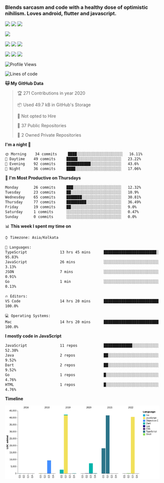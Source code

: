 ### Blends sarcasm and code with a healthy dose of optimistic nihilism. Loves android, flutter and javascript.


<img src="https://img.shields.io/badge/node.js%20-%2343853D.svg?&style=for-the-badge&logo=node.js&logoColor=white"/> <img src="https://img.shields.io/badge/javascript%20-%23323330.svg?&style=for-the-badge&logo=javascript&logoColor=%23F7DF1E"/> <img src="https://img.shields.io/badge/typescript%20-%23007ACC.svg?&style=for-the-badge&logo=typescript&logoColor=white"/>

<img src="https://img.shields.io/badge/python%20-%2314354C.svg?&style=for-the-badge&logo=python&logoColor=white"/>

<img src="https://img.shields.io/badge/go-%2300ADD8.svg?&style=for-the-badge&logo=go&logoColor=white"/> <img src="https://img.shields.io/badge/dart-%230175C2.svg?&style=for-the-badge&logo=dart&logoColor=white"/> <img src="https://img.shields.io/badge/express.js%20-%23404d59.svg?&style=for-the-badge"/>

<img src="https://img.shields.io/badge/react%20-%2320232a.svg?&style=for-the-badge&logo=react&logoColor=%2361DAFB"/> <img src ="https://img.shields.io/badge/postgres-%23316192.svg?&style=for-the-badge&logo=postgresql&logoColor=white"/> <img src ="https://img.shields.io/badge/MongoDB-%234ea94b.svg?&style=for-the-badge&logo=mongodb&logoColor=white"/>


 <!--START_SECTION:waka-->
![Profile Views](http://img.shields.io/badge/Profile%20Views-95-blue)

![Lines of code](https://img.shields.io/badge/From%20Hello%20World%20I've%20written-2.8%20million%20Lines%20of%20code-blue)

**🐱 My GitHub Data** 

> 🏆 271 Contributions in year 2020
 > 
> 📦 Used 49.7 kB in GitHub's Storage 
 > 
> 🚫 Not opted to Hire
 > 
> 📜 37 Public Repositories 
 > 
> 🔑 2 Owned Private Repositories 

**I'm a night 🦉** 

```text
🌞 Morning    34 commits     ████░░░░░░░░░░░░░░░░░░░░░   16.11% 
🌆 Daytime    49 commits     █████░░░░░░░░░░░░░░░░░░░░   23.22% 
🌃 Evening    92 commits     ███████████░░░░░░░░░░░░░░   43.6% 
🌙 Night      36 commits     ████░░░░░░░░░░░░░░░░░░░░░   17.06%

```
📅 **I'm Most Productive on Thursdays** 

```text
Monday       26 commits     ███░░░░░░░░░░░░░░░░░░░░░░   12.32% 
Tuesday      23 commits     ██░░░░░░░░░░░░░░░░░░░░░░░   10.9% 
Wednesday    65 commits     ███████░░░░░░░░░░░░░░░░░░   30.81% 
Thursday     77 commits     █████████░░░░░░░░░░░░░░░░   36.49% 
Friday       19 commits     ██░░░░░░░░░░░░░░░░░░░░░░░   9.0% 
Saturday     1 commits      ░░░░░░░░░░░░░░░░░░░░░░░░░   0.47% 
Sunday       0 commits      ░░░░░░░░░░░░░░░░░░░░░░░░░   0.0%

```


📊 **This week I spent my time on** 

```text
⌚︎ Timezone: Asia/Kolkata

💬 Languages: 
TypeScript               13 hrs 45 mins      ████████████████████████░   95.83% 
JavaScript               26 mins             ░░░░░░░░░░░░░░░░░░░░░░░░░   3.13% 
JSON                     7 mins              ░░░░░░░░░░░░░░░░░░░░░░░░░   0.91% 
Go                       1 min               ░░░░░░░░░░░░░░░░░░░░░░░░░   0.13%

🔥 Editors: 
VS Code                  14 hrs 20 mins      █████████████████████████   100.0%

💻 Operating Systems: 
Mac                      14 hrs 20 mins      █████████████████████████   100.0%

```

**I mostly code in JavaScript** 

```text
JavaScript               11 repos            █████████████░░░░░░░░░░░░   52.38% 
Java                     2 repos             ██░░░░░░░░░░░░░░░░░░░░░░░   9.52% 
Dart                     2 repos             ██░░░░░░░░░░░░░░░░░░░░░░░   9.52% 
Go                       1 repos             █░░░░░░░░░░░░░░░░░░░░░░░░   4.76% 
HTML                     1 repos             █░░░░░░░░░░░░░░░░░░░░░░░░   4.76%

```


**Timeline**

![Chart not found](https://github.com/MohammedAkhil/MohammedAkhil/blob/master/charts/bar_graph.png) 


<!--END_SECTION:waka-->


<!--
**MohammedAkhil/MohammedAkhil** is a ✨ _special_ ✨ repository because its `README.md` (this file) appears on your GitHub profile.

Here are some ideas to get you started:

- 🔭 I’m currently working on ...
- 🌱 I’m currently learning ...
- 👯 I’m looking to collaborate on ...
- 🤔 I’m looking for help with ...
- 💬 Ask me about ...
- 📫 How to reach me: ...
- 😄 Pronouns: ...
- ⚡ Fun fact: ...
-->

